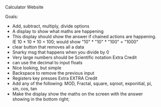 Calculator Website

Goals:
- Add, subtract, multiply, divide options
- A display to show what maths are happening
- This display should show the answer if chained actions are happening. IE 10 *  10 * 10 = 100; would show "10" * "10" * "100" = "1000"
- clear button that removes all a data
- Snarky msg that happens when you divide by 0
- Very large numbers should be Scientific notation
Extra Credit
- can use the decimal to input floats
- Nice looking, but simple
- Backspace to remove the previous input
- Registers key presses
Extra EXTRA Credit
- Add any of the following: MOD, Fractal, square, sqroot, exponitial, pi, sin, cos, tan
- Make the display show the maths on the screen with the answer showing in the bottom right;
